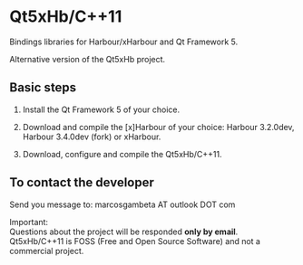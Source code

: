 # Qt5xHb/C++11

Bindings libraries for Harbour/xHarbour and Qt Framework 5.

Alternative version of the Qt5xHb project.

## Basic steps

1. Install the Qt Framework 5 of your choice.

2. Download and compile the [x]Harbour of your choice: Harbour 3.2.0dev, Harbour 3.4.0dev (fork) or xHarbour.

3. Download, configure and compile the Qt5xHb/C++11. 

## To contact the developer

Send you message to: marcosgambeta AT outlook DOT com

Important:  
Questions about the project will be responded **only by email**.  
Qt5xHb/C++11 is FOSS (Free and Open Source Software) and not a commercial project.  
